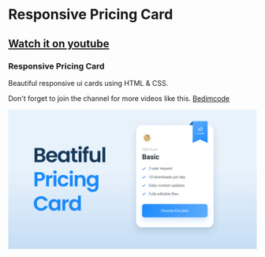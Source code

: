 # Responsive Pricing Card
## [Watch it on youtube](https://youtu.be/jE0A0w_jnf4)
### Responsive Pricing Card
Beautiful responsive ui cards using HTML & CSS.

Don't forget to join the channel for more videos like this. [Bedimcode](https://www.youtube.com/c/Bedimcode)

![Resume cv](/preview.png)
